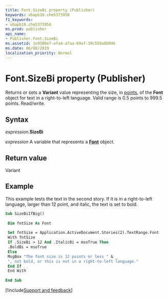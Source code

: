 ```yaml
---
title: Font.SizeBi property (Publisher)
keywords: vbapb10.chm5373958
f1_keywords:
- vbapb10.chm5373958
ms.prod: publisher
api_name:
- Publisher.Font.SizeBi
ms.assetid: 1e9100e7-efa4-a7aa-69af-39c550a0b046
ms.date: 06/08/2019
localization_priority: Normal
---
```



# Font.SizeBi property (Publisher)

Returns or sets a **Variant** value representing the size, in [points](../language/glossary/vbe-glossary.md#point), of the **Font** object for text in a right-to-left language. Valid range is 0.5 points to 999.5 points. Read/write.


## Syntax

_expression_.**SizeBi**

_expression_ A variable that represents a **[Font](Publisher.Font.md)** object.


## Return value

Variant


## Example

This example tests the text in the second story. If it is in a right-to-left language, larger than 12 point, and italic, the text is set to bold.

```vb
Sub SizeBiIfBig() 
 
 Dim fntSize As Font 
 
 Set fntSize = Application.ActiveDocument.Stories(2).TextRange.Font 
 With fntSize 
 If .SizeBi > 12 And .ItalicBi = msoTrue Then 
 .BoldBi = msoTrue 
 Else 
 MsgBox "The font size is 12 points or less " & _ 
 ", not bold, or this is not in a right-to-left language." 
 End If 
 End With 
 
End Sub
```

[!include[Support and feedback](~/includes/feedback-boilerplate.md)]